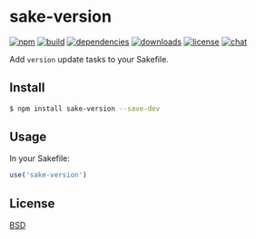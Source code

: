 # sake-version

[![npm][npm-img]][npm-url]
[![build][build-img]][build-url]
[![dependencies][dependencies-img]][dependencies-url]
[![downloads][downloads-img]][downloads-url]
[![license][license-img]][license-url]
[![chat][chat-img]][chat-url]

Add `version` update tasks to your Sakefile.

## Install
```bash
$ npm install sake-version --save-dev
```

## Usage
In your Sakefile:

```javascript
use('sake-version')
```

## License
[BSD][license-url]

[build-img]:        https://img.shields.io/travis/sakejs/sake-version.svg
[build-url]:        https://travis-ci.org/sakejs/sake-version
[chat-img]:         https://badges.gitter.im/join-chat.svg
[chat-url]:         https://gitter.im/sakejs/chat
[coverage-img]:     https://coveralls.io/repos/sakejs/sake-version/badge.svg?branch=master&service=github
[coverage-url]:     https://coveralls.io/github/sakejs/sake-version?branch=master
[dependencies-img]: https://david-dm.org/sakejs/sake-version.svg
[dependencies-url]: https://david-dm.org/sakejs/sake-version
[downloads-img]:    https://img.shields.io/npm/dm/sake-version.svg
[downloads-url]:    http://badge.fury.io/js/sake-version
[license-img]:      https://img.shields.io/npm/l/sake-version.svg
[license-url]:      https://github.com/sakejs/sake-version/blob/master/LICENSE
[npm-img]:          https://img.shields.io/npm/v/sake-version.svg
[npm-url]:          https://www.npmjs.com/package/sake-version
